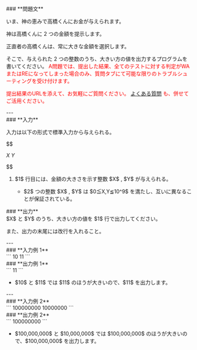 <div>

<div>
### **問題文**
<section>

いま、神の恵みで高橋くんにお金が与えられます。

神は高橋くんに $2$ つの金額を提示します。

正直者の高橋くんは、常に大きな金額を選択します。

そこで、与えられた $2$ つの整数のうち、大きい方の値を出力するプログラムを書いてください。
<font color="red">
A問題では、提出した結果、全てのテストに対する判定がWAまたはREになってしまった場合のみ、質問タブにて可能な限りのトラブルシューティングを受け付けます。

提出結果のURLを添えて、お気軽にご質問ください。
<a href="http://abc002.contest.atcoder.jp/faq">
よくある質問</a>
も、併せてご活用ください。</font>
</section>
</div>
---
<div>
<div>
### **入力**
<section>

入力は以下の形式で標準入力から与えられる。

$$

$X$ $Y$

$$

<ol>
<li>
$1$ 行目には、金額の大きさを示す整数 $X$ , $Y$ が与えられる。</li>
<ul>
<li>
$2$ つの整数 $X$ , $Y$ は $0≦X,Y≦10^9$ を満たし、互いに異なることが保証されている。</li>
</ul>
</ol>
</section>
</div>
<div>
### **出力**
<section>
$X$ と $Y$ のうち、大きい方の値を $1$ 行で出力してください。

また、出力の末尾には改行を入れること。
</section>
</div>
</div>
---
<div>
### **入力例 1**
<section>
```
10 11
```
</section>
</div>
<div>
### **出力例 1**
<section>
```
11
```
<ul>
<li>
$10$ と $11$ では $11$ のほうが大きいので、$11$ を出力します。</li>
</ul>
</section>
</div>
---
<div>
### **入力例 2**
<section>
```
100000000 10000000
```
</section>
</div>
<div>
### **出力例 2**
<section>
```
100000000
```
<ul>
<li>
$100,000,000$ と $10,000,000$ では $100,000,000$ のほうが大きいので、$100,000,000$ を出力します。</li>
</ul>
</section>
</div>

</div>
